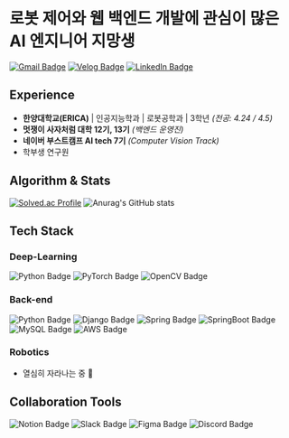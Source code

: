 # 로봇 제어와 웹 백엔드 개발에 관심이 많은 AI 엔지니어 지망생

[![Gmail Badge](https://img.shields.io/badge/Gmail-red?style=flat-square&logo=Gmail&logoColor=white)](mailto:songjaehyun121476@gmail.com)
[![Velog Badge](https://img.shields.io/badge/Velog-20C997?style=flat-square&logo=Velog&logoColor=white)](https://velog.io/@jaehyun/posts)
[![LinkedIn Badge](https://img.shields.io/badge/LinkedIn-0A66C2?style=flat-square&logo=LinkedIn&logoColor=white)](https://www.linkedin.com/in/jaehyun-song-9b36a8358/)

## Experience

- **한양대학교(ERICA)**  | 인공지능학과  | 로봇공학과 | 3학년 *(전공: 4.24 / 4.5)*
- **멋쟁이 사자처럼 대학 12기, 13기** *(백엔드 운영진)*
- **네이버 부스트캠프 AI tech 7기** *(Computer Vision Track)*
- 학부생 연구원

## Algorithm & Stats
[![Solved.ac Profile](http://mazassumnida.wtf/api/v2/generate_badge?boj=sjh121476)](https://solved.ac/sjh121476/)
![Anurag's GitHub stats](https://github-readme-stats.vercel.app/api?username=mongsam2&show_icons=true&theme=cobalt&line_height=21)

## Tech Stack

### Deep-Learning
![Python Badge](https://img.shields.io/badge/Python-3776AB?style=for-the-badge&logo=Python&logoColor=white)
![PyTorch Badge](https://img.shields.io/badge/PyTorch-EE4C2C?style=for-the-badge&logo=PyTorch&logoColor=white)
![OpenCV Badge](https://img.shields.io/badge/OpenCV-5C3EE8?style=for-the-badge&logo=OpenCV&logoColor=white)

### Back-end
![Python Badge](https://img.shields.io/badge/Python-3776AB?style=for-the-badge&logo=Python&logoColor=white)
![Django Badge](https://img.shields.io/badge/Django-092E20?style=for-the-badge&logo=Django&logoColor=white)
![Spring Badge](https://img.shields.io/badge/Spring-6DB33F?style=for-the-badge&logo=Spring&logoColor=white)
![SpringBoot Badge](https://img.shields.io/badge/SpringBoot-6DB33F?style=for-the-badge&logo=SpringBoot&logoColor=white)     
![MySQL Badge](https://img.shields.io/badge/MySQL-4479A1?style=for-the-badge&logo=MySQL&logoColor=white)
![AWS Badge](https://img.shields.io/badge/AWS-232F3E?style=for-the-badge&logo=amazonwebservices&logoColor=white)

### Robotics
- 열심히 자라나는 중 🌱

## Collaboration Tools
![Notion Badge](https://img.shields.io/badge/Notion-000000?style=for-the-badge&logo=Notion&logoColor=white)
![Slack Badge](https://img.shields.io/badge/Slack-4A154B?style=for-the-badge&logo=Slack&logoColor=white)
![Figma Badge](https://img.shields.io/badge/Figma-F24E1E?style=for-the-badge&logo=Figma&logoColor=white)
![Discord Badge](https://img.shields.io/badge/Discord-5865F2?style=for-the-badge&logo=Discord&logoColor=white)
